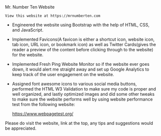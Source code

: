 Mr. Number Ten Website

    View this website at https://mrnumberten.com

- Engineered the website using Bootstrap with the help of HTML, CSS, and JavaScript.

- Implemented Favicons(A favicon is either a shortcut icon, website icon, tab icon, URL icon, or bookmark icon) as well as Twitter Cards(gives the reader a preview of the content before clicking through to the website) for the website.

- Implemented Fresh Ping Website Monitor so if the website ever goes down, it would alert me straight away and set up Google Analytics to keep track of the user engagement on the website.

- Assigned font awesome icons to various social media buttons, performed the HTML W3 Validation to make sure my code is proper and well organized, and lastly optimized images and did some other tweaks to make sure the website performs well by using website performance test from the following website: 

    https://www.webpagetest.org/

Please do visit the website, link at the top, any tips and suggestions would be appreciated.
